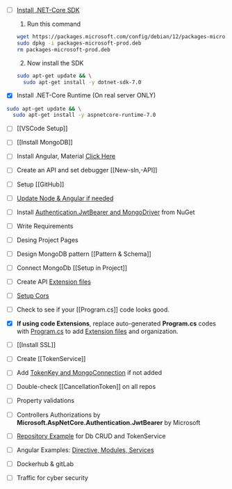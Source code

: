 
- [ ] [Install .NET-Core SDK](https://learn.microsoft.com/en-us/dotnet/core/install/linux-debian)
	1. Run this command
	```bash
	wget https://packages.microsoft.com/config/debian/12/packages-microsoft-prod.deb -O packages-microsoft-prod.deb
	sudo dpkg -i packages-microsoft-prod.deb
	rm packages-microsoft-prod.deb
	```
	2. Now install the SDK
	```bash
	sudo apt-get update && \
	  sudo apt-get install -y dotnet-sdk-7.0
	```

- [x] Install .NET-Core Runtime (On real server ONLY)
```bash
sudo apt-get update && \
  sudo apt-get install -y aspnetcore-runtime-7.0
```

- [ ] [[VSCode Setup]]

- [ ] [[Install MongoDB]]

- [ ] Install Angular, Material [Click Here](obsidian://open?vault=obsidian-class&file=Programming%2FInstall%20and%20Create%20Angular%20Project)

- [ ] Create an API and set debugger [[New-sln,-API]]

- [ ] Setup [[GitHub]]

- [ ] [Update Node & Angular if needed](obsidian://open?vault=obsidian-class&file=Programming%2FUpdate%20Node%20_%20Angular)

- [ ] Install [Authentication.JwtBearer and MongoDriver](https://github.com/mrtabaa/HealthApp/blob/dotnet6/api/api.csproj) from NuGet

- [ ] Write Requirements

- [ ] Desing Project Pages

- [ ] Design MongoDB pattern [[Pattern & Schema]]

- [ ] Connect MongoDb [[Setup in Project]]

- [ ] Create API [Extension files](https://github.com/mrtabaa/HealthApp/tree/dotnet6/api/Extensions) 

- [ ] [Setup Cors](obsidian://open?vault=obsidian-class&file=Programming%2FCors)

- [ ] Check to see if your [[Program.cs]] code looks good.

- [x] **If using code Extensions**, replace auto-generated **Program.cs** codes with [Program.cs](https://github.com/mrtabaa/HealthApp/blob/dotnet6/api/Program.cs) to add [Extension files](https://github.com/mrtabaa/HealthApp/tree/dotnet6/api/Extensions) and organization.

- [ ] [[Install SSL]]

- [ ] Create [[TokenService]]

- [ ] Add [TokenKey and MongoConnection](https://github.com/mrtabaa/HealthApp/blob/dotnet6/api/appsettings.Development.json) if not added

- [ ] Double-check [[CancellationToken]] on all repos

- [ ] Property validations

- [ ] Controllers Authorizations by **Microsoft.AspNetCore.Authentication.JwtBearer** by Microsoft

- [ ] [Repository Example](https://github.com/mrtabaa/HealthApp/blob/dotnet6/api/Repositories/LabsRepository.cs) for Db CRUD and TokenService

- [ ] Angular Examples: [Directive, Modules, Services](https://github.com/mrtabaa/HealthApp/tree/dotnet6/client/src/app)

- [ ] Dockerhub & gitLab

- [ ] Traffic for cyber security
